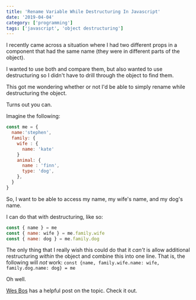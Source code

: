 ```yaml
---
title: 'Rename Variable While Destructuring In Javascript'
date: '2019-04-04'
category: ['programming']
tags: ['javascript', 'object destructuring']
---
```


I recently came across a situation where I had two different props in a component that had the same name (they were in different parts of the object).

I wanted to use both and compare them, but also wanted to use destructuring so I didn't have to drill through the object to find them.

This got me wondering whether or not I'd be able to simply rename while destructuring the object.

Turns out you can.

Imagine the following:

```javascript
const me = {
  name:'stephen',
  family: {
    wife : {
      name: 'kate'
    }
    animal: {
      name : 'finn',
      type: 'dog',
    },
  }
}
```

So, I want to be able to access my name, my wife's name, and my dog's name.

I can do that with destructuring, like so:

```javascript
const { name } = me
const { name: wife } = me.family.wife
const { name: dog } = me.family.dog
```

The only thing that I really wish this could do that it *can't* is allow additional restructuring *within* the object and combine this into one line. That is, the following will *not* work:
`const {name, family.wife.name: wife, family.dog.name: dog} = me`

Oh well.

[Wes Bos](https://wesbos.com/destructuring-renaming/) has a helpful post on the topic. Check it out.
